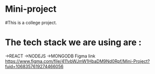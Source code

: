 # Mini-project

#This is a college project.
# The tech stack  we are using are :
->REACT
->NODEJS
->MONGODB
Figma link
https://www.figma.com/file/411vbWJmW1HbaDM9Nd0Rpf/Mini-Project?fuid=1068357619274466056


